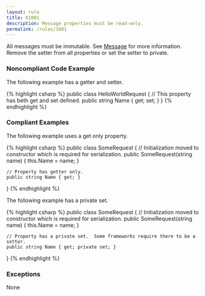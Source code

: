 ```yaml
---
layout: rule
title: K1001
description: Message properties must be read-only.
permalink: /rules/1001
---
```


All messages must be immutable.  See [Message](/reference/message) for more information.  Remove the setter 
from all properties or set the setter to private.


### Noncompliant Code Example

The following example has a getter and setter.

{% highlight csharp %}
public class HelloWorldRequest
{
    // This property has beth get and set defined.
    public string Name { get; set;  }
}
{% endhighlight %}

### Compliant Examples

The following example uses a get only property.

{% highlight csharp %}
public class SomeRequest
{
    // Initialization moved to constructor which is required for serialization.
    public SomeRequest(string name)
    {
        this.Name = name;
    }

    // Property has getter only.
    public string Name { get; }
}
{% endhighlight %}

The following example has a private set.

{% highlight csharp %}
public class SomeRequest
{
    // Initialization moved to constructor which is required for serialization.
    public SomeRequest(string name)
    {
        this.Name = name;
    }

    // Property has a private set.  Some frameworks require there to be a setter.
    public string Name { get; private set; }
}
{% endhighlight %}

### Exceptions

None
